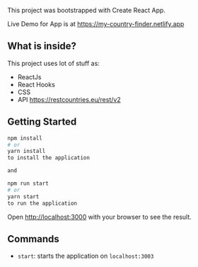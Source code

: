 

This project was bootstrapped with Create React App.

Live Demo for App is at https://my-country-finder.netlify.app

## What is inside?

This project uses lot of stuff as:

- ReactJs
- React Hooks
- CSS
- API https://restcountries.eu/rest/v2


## Getting Started

```bash
npm install
# or
yarn install
to install the application

and 

npm run start
# or
yarn start
to run the application

```

Open [http://localhost:3000](http://localhost:3000) with your browser to see the result.

## Commands

- `start`: starts the application on `localhost:3003`

